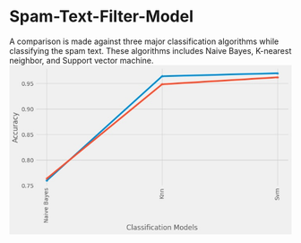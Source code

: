 # Spam-Text-Filter-Model
A comparison is made against three major classification algorithms while classifying the spam text. These algorithms includes Naive Bayes, K-nearest neighbor, and Support vector machine.
![alt text](https://github.com/00susant/Spam-Text-Filter-Model/blob/master/Comparison.jpg?raw=true)
